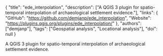 {
  "title": "ede_interpolation",
  "description": ["A QGIS 3 plugin for spatio-temporal interpolation of archaeological settlement evidence."],
  "links": {
    "GitHub": "https://github.com/demjanp/ede_interpolation",
    "Website": "https://plugins.qgis.org/plugins/ede_interpolation/"
  },
  "authors": ["demjanp"],
  "tags": ["Geospatial analysis", "Locational analysis"],
  "doi": null
}

<!-- Generated by csv2md.R – do not edit by hand -->

A QGIS 3 plugin for spatio-temporal interpolation of archaeological settlement evidence.